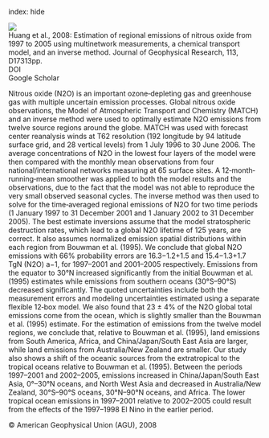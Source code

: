 index: hide

<div class="Citation">
    <div class="Citation-thumb CitationThumb-linked"  data-href="https://doi.org/10.1029/2007jd009381">
      <img src="https://static.claimspace.cloud/climate-study-static/refs/thumbs/6/Huang_et_al_2008-thumb.png" />
    </div>

  <div class="Citation-body">
    <div class="Citation-text">Huang et al., 2008: Estimation of regional emissions of nitrous oxide from 1997 to 2005 using multinetwork measurements, a chemical transport model, and an inverse method. <span class="Article-journal">Journal of Geophysical Research, </span><span class="Article-volume">113, </span>D17313pp.</div>
    <div class="Citation-links">
      <div class="CitationLink" data-href="https://doi.org/10.1029/2007jd009381">
        <div class="CitationLink-icon CitationLink-Doi"></div>
        <div class="CitationLink-text">DOI</div>
      </div>
      <div class="CitationLink" data-href="https://scholar.google.com/scholar?q=10.1029/2007jd009381">
        <div class="CitationLink-icon CitationLink-Scholar"></div>
        <div class="CitationLink-text">Google Scholar</div>
      </div>
    </div>
  </div>
</div>

Nitrous oxide (N2O) is an important ozone‐depleting gas and greenhouse gas with multiple uncertain emission processes. Global nitrous oxide observations, the Model of Atmospheric Transport and Chemistry (MATCH) and an inverse method were used to optimally estimate N2O emissions from twelve source regions around the globe. MATCH was used with forecast center reanalysis winds at T62 resolution (192 longitude by 94 latitude surface grid, and 28 vertical levels) from 1 July 1996 to 30 June 2006. The average concentrations of N2O in the lowest four layers of the model were then compared with the monthly mean observations from four national/international networks measuring at 65 surface sites. A 12‐month‐running‐mean smoother was applied to both the model results and the observations, due to the fact that the model was not able to reproduce the very small observed seasonal cycles. The inverse method was then used to solve for the time‐averaged regional emissions of N2O for two time periods (1 January 1997 to 31 December 2001 and 1 January 2002 to 31 December 2005). The best estimate inversions assume that the model stratospheric destruction rates, which lead to a global N2O lifetime of 125 years, are correct. It also assumes normalized emission spatial distributions within each region from Bouwman et al. (1995). We conclude that global N2O emissions with 66% probability errors are 16.3−1.2+1.5 and 15.4−1.3+1.7 TgN (N2O) a−1, for 1997–2001 and 2001–2005 respectively. Emissions from the equator to 30°N increased significantly from the initial Bouwman et al. (1995) estimates while emissions from southern oceans (30°S–90°S) decreased significantly. The quoted uncertainties include both the measurement errors and modeling uncertainties estimated using a separate flexible 12‐box model. We also found that 23 ± 4% of the N2O global total emissions come from the ocean, which is slightly smaller than the Bouwman et al. (1995) estimate. For the estimation of emissions from the twelve model regions, we conclude that, relative to Bouwman et al. (1995), land emissions from South America, Africa, and China/Japan/South East Asia are larger, while land emissions from Australia/New Zealand are smaller. Our study also shows a shift of the oceanic sources from the extratropical to the tropical oceans relative to Bouwman et al. (1995). Between the periods 1997–2001 and 2002–2005, emissions increased in China/Japan/South East Asia, 0°–30°N oceans, and North West Asia and decreased in Australia/New Zealand, 30°S–90°S oceans, 30°N–90°N oceans, and Africa. The lower tropical ocean emissions in 1997–2001 relative to 2002–2005 could result from the effects of the 1997–1998 El Nino in the earlier period.

<div class="Citation-copy">
&copy; American Geophysical Union (AGU), 2008
</div>